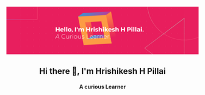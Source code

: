 
![](GithubBanner.png)

<h2 align = "center"> Hi there 👋, I'm Hrishikesh H Pillai </h2>
<h4 align = "center"> A curious Learner</h4>
